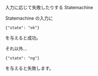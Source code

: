 入力に応じて失敗したりする Statemachine

Statemachine の入力に

```
{"state": "ok"}
```

を与えると成功。

それ以外…

```
{"state": "ng"}
```

を与えると失敗します。

